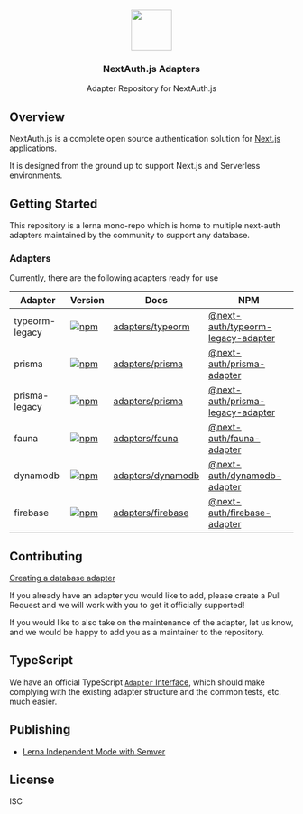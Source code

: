 <p align="center">
   <br/>
   <a href="https://next-auth.js.org" target="_blank"><img height="72px" src="https://next-auth.js.org/img/logo/logo-sm.png" /></a>
   <h3 align="center">NextAuth.js Adapters</h3>
   <p align="center">Adapter Repository for NextAuth.js</p>
</p>

## Overview

NextAuth.js is a complete open source authentication solution for [Next.js](http://nextjs.org/) applications.

It is designed from the ground up to support Next.js and Serverless environments.

## Getting Started

This repository is a lerna mono-repo which is home to multiple next-auth adapters maintained by the community to support any database.

### Adapters

Currently, there are the following adapters ready for use

| Adapter        | Version                                                                                                                                                                   | Docs                                                                           | NPM                                                                                   |
| -------------- | ------------------------------------------------------------------------------------------------------------------------------------------------------------------------- | ------------------------------------------------------------------------------ | ------------------------------------------------------------------------------------- |
| typeorm-legacy | [![npm](https://img.shields.io/npm/v/@next-auth/typeorm-legacy-adapter?label=version&style=flat-square)](https://www.npmjs.com/package/@next-auth/typeorm-legacy-adapter) | [adapters/typeorm](https://next-auth.js.org/adapters/typeorm/typeorm-overview) | [@next-auth/typeorm-legacy-adapter](https://npm.im/@next-auth/typeorm-legacy-adapter) |
| prisma         | [![npm](https://img.shields.io/npm/v/@next-auth/prisma-adapter?label=version&style=flat-square)](https://www.npmjs.com/package/@next-auth/prisma-adapter)                 | [adapters/prisma](https://next-auth.js.org/adapters/prisma)                    | [@next-auth/prisma-adapter](https://npm.im/@next-auth/prisma-adapter)                 |
| prisma-legacy  | [![npm](https://img.shields.io/npm/v/@next-auth/prisma-legacy-adapter?label=version&style=flat-square)](https://www.npmjs.com/package/@next-auth/prisma-legacy-adapter)   | [adapters/prisma](https://next-auth.js.org/adapters/prisma)                    | [@next-auth/prisma-legacy-adapter](https://npm.im/@next-auth/prisma-legacy-adapter)   |
| fauna          | [![npm](https://img.shields.io/npm/v/@next-auth/prisma-adapter?label=version&style=flat-square)](https://www.npmjs.com/package/@next-auth/fauna-adapter)                  | [adapters/fauna](https://next-auth.js.org/adapters/fauna)                      | [@next-auth/fauna-adapter](https://npm.im/@next-auth/fauna-adapter)                   |
| dynamodb       | [![npm](https://img.shields.io/npm/v/@next-auth/dynamodb-adapter?label=version&style=flat-square)](https://www.npmjs.com/package/@next-auth/dynamodb-adapter)             | [adapters/dynamodb](https://next-auth.js.org/adapters/dynamodb)                | [@next-auth/dynamodb-adapter](https://npm.im/@next-auth/dynamodb-adapter)             |
| firebase       | [![npm](https://img.shields.io/npm/v/@next-auth/firebase-adapter?label=version&style=flat-square)](https://www.npmjs.com/package/@next-auth/firebase-adapter)             | [adapters/firebase](https://next-auth.js.org/adapters/firebase)                | [@next-auth/firebase-adapter](https://npm.im/@next-auth/firebase-adapter)             |

## Contributing

[Creating a database adapter](https://next-auth.js.org/tutorials/creating-a-database-adapter)

If you already have an adapter you would like to add, please create a Pull Request and we will work with you to get it officially supported!

If you would like to also take on the maintenance of the adapter, let us know, and we would be happy to add you as a maintainer to the repository.

## TypeScript

We have an official TypeScript [`Adapter` Interface](https://github.com/nextauthjs/next-auth/blob/main/types/adapters.d.ts), which should make complying with the existing adapter structure and the common tests, etc. much easier.

## Publishing

- [Lerna Independent Mode with Semver](https://samhogy.co.uk/2018/08/lerna-independent-mode-with-semver.html)

## License

ISC
